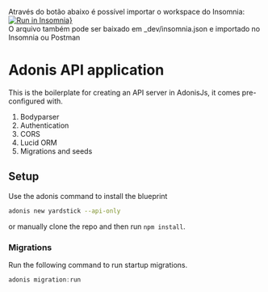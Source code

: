 Através do botão abaixo é possível importar o workspace do Insomnia:   
[![Run in Insomnia}](https://insomnia.rest/images/run.svg)](https://insomnia.rest/run/?label=APIExternaPVW&uri=https%3A%2F%2Fraw.githubusercontent.com%2Ffarmaponte%2Fapi-externa-pvw%2Fmaster%2F_dev%2Finsomnia.json)  
O arquivo também pode ser baixado em _dev/insomnia.json e importado no Insomnia ou Postman


# Adonis API application

This is the boilerplate for creating an API server in AdonisJs, it comes pre-configured with.

1. Bodyparser
2. Authentication
3. CORS
4. Lucid ORM
5. Migrations and seeds

## Setup

Use the adonis command to install the blueprint

```bash
adonis new yardstick --api-only
```

or manually clone the repo and then run `npm install`.


### Migrations

Run the following command to run startup migrations.

```js
adonis migration:run
```
